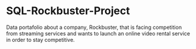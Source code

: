 # SQL-Rockbuster-Project
Data portafolio about a company, Rockbuster, that is facing competition from streaming services and wants to launch an online video rental service in order to stay competitive. 
